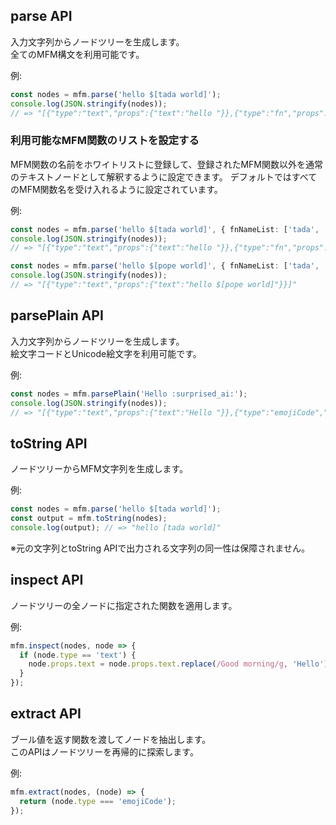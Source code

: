 ## parse API
入力文字列からノードツリーを生成します。  
全てのMFM構文を利用可能です。  

例:  
```ts
const nodes = mfm.parse('hello $[tada world]');
console.log(JSON.stringify(nodes));
// => "[{"type":"text","props":{"text":"hello "}},{"type":"fn","props":{"name":"tada","args":{}},"children":[{"type":"text","props":{"text":"world"}}]}]"
```

### 利用可能なMFM関数のリストを設定する
MFM関数の名前をホワイトリストに登録して、登録されたMFM関数以外を通常のテキストノードとして解釈するように設定できます。
デフォルトではすべてのMFM関数名を受け入れるように設定されています。

例:  
```ts
const nodes = mfm.parse('hello $[tada world]', { fnNameList: ['tada', 'spin'] });
console.log(JSON.stringify(nodes));
// => "[{"type":"text","props":{"text":"hello "}},{"type":"fn","props":{"name":"tada","args":{}},"children":[{"type":"text","props":{"text":"world"}}]}]"
```

```ts
const nodes = mfm.parse('hello $[pope world]', { fnNameList: ['tada', 'spin'] });
console.log(JSON.stringify(nodes));
// => "[{"type":"text","props":{"text":"hello $[pope world]"}}]"
```

## parsePlain API
入力文字列からノードツリーを生成します。  
絵文字コードとUnicode絵文字を利用可能です。  

例:  
```ts
const nodes = mfm.parsePlain('Hello :surprised_ai:');
console.log(JSON.stringify(nodes));
// => "[{"type":"text","props":{"text":"Hello "}},{"type":"emojiCode","props":{"name":"surprised_ai"}}]"
```

## toString API
ノードツリーからMFM文字列を生成します。

例:  
```ts
const nodes = mfm.parse('hello $[tada world]');
const output = mfm.toString(nodes);
console.log(output); // => "hello [tada world]"
```
※元の文字列とtoString APIで出力される文字列の同一性は保障されません。

## inspect API
ノードツリーの全ノードに指定された関数を適用します。  

例:  
```ts
mfm.inspect(nodes, node => {
  if (node.type == 'text') {
    node.props.text = node.props.text.replace(/Good morning/g, 'Hello');
  }
});
```

## extract API
ブール値を返す関数を渡してノードを抽出します。  
このAPIはノードツリーを再帰的に探索します。  

例:  
```ts
mfm.extract(nodes, (node) => {
  return (node.type === 'emojiCode');
});
```
